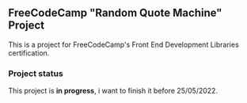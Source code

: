 ## FreeCodeCamp "Random Quote Machine" Project
This is a project for FreeCodeCamp's Front End Development Libraries certification.

### Project status
This project is **in progress**, i want to finish it before 25/05/2022.

